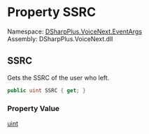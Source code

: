# Property SSRC

Namespace: [DSharpPlus.VoiceNext.EventArgs](DSharpPlus.VoiceNext.EventArgs.md)  
Assembly: DSharpPlus.VoiceNext.dll

## <a id="DSharpPlus_VoiceNext_EventArgs_VoiceUserLeaveEventArgs_SSRC"></a>SSRC

Gets the SSRC of the user who left.

```csharp
public uint SSRC { get; }
```

### Property Value

[uint](https://learn.microsoft.com/dotnet/api/system.uint32)

